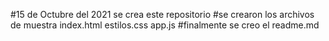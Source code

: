 #15 de Octubre del 2021 se crea este repositorio
#se crearon los archivos de muestra
index.html
estilos.css
app.js
#finalmente se creo el readme.md
